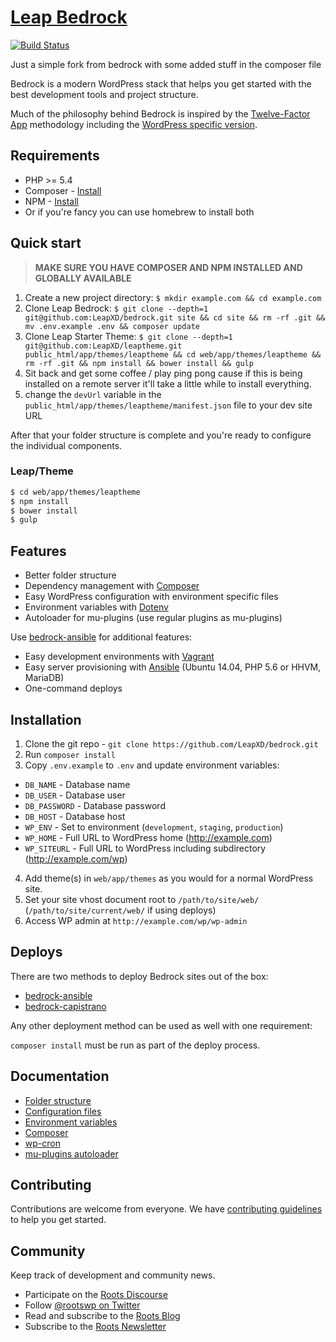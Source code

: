 # [Leap Bedrock](https://roots.io/bedrock/)
[![Build Status](https://travis-ci.org/LeapXD/bedrock.svg)](https://travis-ci.org/LeapXD/bedrock)

Just a simple fork from bedrock with some added stuff in the composer file 

Bedrock is a modern WordPress stack that helps you get started with the best development tools and project structure.

Much of the philosophy behind Bedrock is inspired by the [Twelve-Factor App](http://12factor.net/) methodology including the [WordPress specific version](https://roots.io/twelve-factor-wordpress/).
## Requirements

* PHP >= 5.4
* Composer - [Install](https://getcomposer.org/doc/00-intro.md#installation-linux-unix-osx)
* NPM - [Install](https://nodejs.org/download/)
* Or if you're fancy you can use homebrew to install both

## Quick start

>**MAKE SURE YOU HAVE COMPOSER AND NPM INSTALLED AND GLOBALLY AVAILABLE**

1. Create a new project directory: `$ mkdir example.com && cd example.com`
2. Clone Leap Bedrock: `$ git clone --depth=1 git@github.com:LeapXD/bedrock.git site && cd site && rm -rf .git && mv .env.example .env && composer update`
3. Clone Leap Starter Theme: `$ git clone --depth=1 git@github.com:LeapXD/leaptheme.git public_html/app/themes/leaptheme && cd web/app/themes/leaptheme && rm -rf .git && npm install && bower install && gulp`
4. Sit back and get some coffee / play ping pong cause if this is being installed on a remote server it'll take a little while to install everything.
5. change the `devUrl` variable in the `public_html/app/themes/leaptheme/manifest.json` file to your dev site URL

After that your folder structure is complete and you're ready to configure the individual components.


### Leap/Theme

```bash
$ cd web/app/themes/leaptheme
$ npm install
$ bower install
$ gulp
```
## Features

* Better folder structure
* Dependency management with [Composer](http://getcomposer.org)
* Easy WordPress configuration with environment specific files
* Environment variables with [Dotenv](https://github.com/vlucas/phpdotenv)
* Autoloader for mu-plugins (use regular plugins as mu-plugins)

Use [bedrock-ansible](https://github.com/roots/bedrock-ansible) for additional features:

* Easy development environments with [Vagrant](http://www.vagrantup.com/)
* Easy server provisioning with [Ansible](http://www.ansible.com/) (Ubuntu 14.04, PHP 5.6 or HHVM, MariaDB)
* One-command deploys



## Installation

1. Clone the git repo - `git clone https://github.com/LeapXD/bedrock.git`
2. Run `composer install`
3. Copy `.env.example` to `.env` and update environment variables:
  * `DB_NAME` - Database name
  * `DB_USER` - Database user
  * `DB_PASSWORD` - Database password
  * `DB_HOST` - Database host
  * `WP_ENV` - Set to environment (`development`, `staging`, `production`)
  * `WP_HOME` - Full URL to WordPress home (http://example.com)
  * `WP_SITEURL` - Full URL to WordPress including subdirectory (http://example.com/wp)
4. Add theme(s) in `web/app/themes` as you would for a normal WordPress site.
4. Set your site vhost document root to `/path/to/site/web/` (`/path/to/site/current/web/` if using deploys)
5. Access WP admin at `http://example.com/wp/wp-admin`

## Deploys

There are two methods to deploy Bedrock sites out of the box:

* [bedrock-ansible](https://github.com/roots/bedrock-ansible)
* [bedrock-capistrano](https://github.com/roots/bedrock-capistrano)

Any other deployment method can be used as well with one requirement:

`composer install` must be run as part of the deploy process.

## Documentation

* [Folder structure](https://github.com/roots/bedrock/wiki/Folder-structure)
* [Configuration files](https://github.com/roots/bedrock/wiki/Configuration-files)
* [Environment variables](https://github.com/roots/bedrock/wiki/Environment-variables)
* [Composer](https://github.com/roots/bedrock/wiki/Composer)
* [wp-cron](https://github.com/roots/bedrock/wiki/wp-cron)
* [mu-plugins autoloader](https://github.com/roots/bedrock/wiki/mu-plugins-autoloader)

## Contributing

Contributions are welcome from everyone. We have [contributing guidelines](CONTRIBUTING.md) to help you get started.

## Community

Keep track of development and community news.

* Participate on the [Roots Discourse](https://discourse.roots.io/)
* Follow [@rootswp on Twitter](https://twitter.com/rootswp)
* Read and subscribe to the [Roots Blog](https://roots.io/blog/)
* Subscribe to the [Roots Newsletter](https://roots.io/subscribe/)
